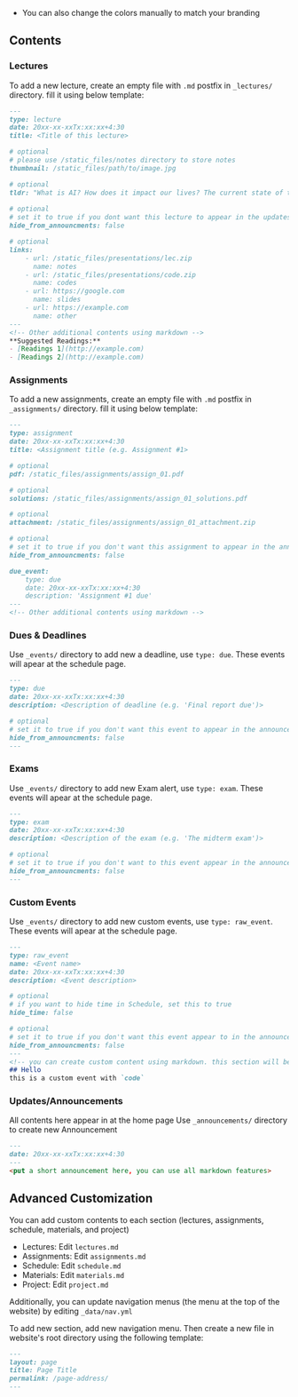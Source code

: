 - You can also change the colors manually to match your branding
## Contents
### Lectures
To add a new lecture, create an empty file with `.md` postfix in `_lectures/` directory. fill it using below template:
```markdown
---
type: lecture
date: 20xx-xx-xxTx:xx:xx+4:30 
title: <Title of this lecture>

# optional
# please use /static_files/notes directory to store notes
thumbnail: /static_files/path/to/image.jpg

# optional
tldr: "What is AI? How does it impact our lives? The current state of the art."
  
# optional
# set it to true if you dont want this lecture to appear in the updates section
hide_from_announcments: false

# optional
links: 
    - url: /static_files/presentations/lec.zip
      name: notes
    - url: /static_files/presentations/code.zip
      name: codes
    - url: https://google.com
      name: slides
    - url: https://example.com
      name: other
---
<!-- Other additional contents using markdown -->
**Suggested Readings:**
- [Readings 1](http://example.com)
- [Readings 2](http://example.com)
```

### Assignments
To add a new assignments, create an empty file with `.md` postfix in `_assignments/` directory. fill it using below template:
```markdown
---
type: assignment
date: 20xx-xx-xxTx:xx:xx+4:30
title: <Assignment title (e.g. Assignment #1>

# optional 
pdf: /static_files/assignments/assign_01.pdf

# optional
solutions: /static_files/assignments/assign_01_solutions.pdf

# optional
attachment: /static_files/assignments/assign_01_attachment.zip

# optional
# set it to true if you don't want this assignment to appear in the announcements section
hide_from_announcments: false

due_event: 
    type: due
    date: 20xx-xx-xxTx:xx:xx+4:30
    description: 'Assignment #1 due'
---
<!-- Other additional contents using markdown -->
```

### Dues & Deadlines
Use `_events/` directory to add new a deadline, use `type: due`. These events will apear at the schedule page.
```markdown
---
type: due
date: 20xx-xx-xxTx:xx:xx+4:30
description: <Description of deadline (e.g. 'Final report due')>

# optional
# set it to true if you don't want this event to appear in the announcements section
hide_from_announcments: false
---
```

### Exams
Use `_events/` directory to add new Exam alert, use `type: exam`. These events will apear at the schedule page.
```markdown
---
type: exam
date: 20xx-xx-xxTx:xx:xx+4:30
description: <Description of the exam (e.g. 'The midterm exam')>

# optional
# set it to true if you don't want to this event appear in the announcements section
hide_from_announcments: false
---
```

### Custom Events
Use `_events/` directory to add new custom events, use `type: raw_event`. These events will apear at the schedule page.
```markdown
---
type: raw_event
name: <Event name>
date: 20xx-xx-xxTx:xx:xx+4:30
description: <Event description>

# optional
# if you want to hide time in Schedule, set this to true
hide_time: false

# optional
# set it to true if you don't want this event appear to in the announcements section
hide_from_announcments: false
---
<!-- you can create custom content using markdown. this section will be placed in "Course Materials (in schedule section)" -->
## Hello
this is a custom event with `code` 
```


### Updates/Announcements
All contents here appear in at the home page
Use `_announcements/` directory to create new Announcement
```markdown
---
date: 20xx-xx-xxTx:xx:xx+4:30
---
<put a short announcement here, you can use all markdown features>
```

## Advanced Customization
You can add custom contents to each section (lectures, assignments, schedule, materials, and project)
- Lectures: Edit `lectures.md`
- Assignments: Edit `assignments.md`
- Schedule: Edit `schedule.md`
- Materials: Edit `materials.md`
- Project: Edit `project.md`

Additionally, you can update navigation menus (the menu at the top of the website) by editing `_data/nav.yml`

To add new section, add new navigation menu. Then create a new file in website's root directory using the following template:
```markdown
---
layout: page
title: Page Title
permalink: /page-address/
---
```

